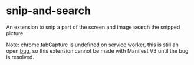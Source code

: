 # snip-and-search
An extension to snip a part of the screen and image search the snipped picture  

Note: chrome.tabCapture is undefined on service worker, this is still an open [bug](https://bugs.chromium.org/p/chromium/issues/detail?id=1214847), so this extension cannot be made with Manifest V3 until the bug is resolved.
